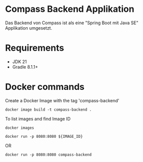 # Compass Backend Applikation

Das Backend von Compass ist als eine "Spring Boot mit Java SE" Applikation umgesetzt.

# Requirements
- JDK 21
- Gradle 8.1.1+

# Docker commands

Create a Docker Image with the tag 'compass-backend'
```
docker image build -t compass-backend .
```

To list images and find Image ID
```
docker images
```

```
docker run -p 8080:8080 ${IMAGE_ID}
```

OR
```
docker run -p 8080:8080 compass-backend
```